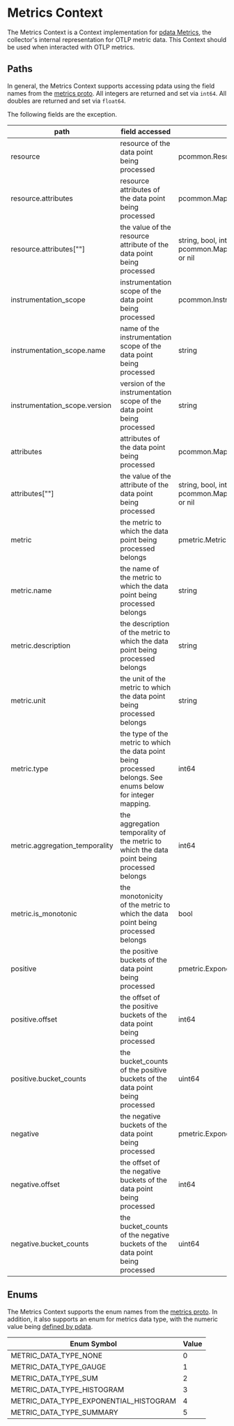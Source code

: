 # Metrics Context

The Metrics Context is a Context implementation for [pdata Metrics](https://github.com/open-telemetry/opentelemetry-collector/tree/main/pdata/pmetric), the collector's internal representation for OTLP metric data.  This Context should be used when interacted with OTLP metrics.

## Paths
In general, the Metrics Context supports accessing pdata using the field names from the [metrics proto](https://github.com/open-telemetry/opentelemetry-proto/blob/main/opentelemetry/proto/metrics/v1/metrics.proto).  All integers are returned and set via `int64`.  All doubles are returned and set via `float64`.

The following fields are the exception.

| path                           | field accessed                                                                                                | type                                                                    |
|--------------------------------|---------------------------------------------------------------------------------------------------------------|-------------------------------------------------------------------------|
| resource                       | resource of the data point being processed                                                                    | pcommon.Resource                                                        |
| resource.attributes            | resource attributes of the data point being processed                                                         | pcommon.Map                                                             |
| resource.attributes\[""\]      | the value of the resource attribute of the data point being processed                                         | string, bool, int64, float64, pcommon.Map, pcommon.Slice, []byte or nil |
| instrumentation_scope          | instrumentation scope of the data point being processed                                                       | pcommon.InstrumentationScope                                            |
| instrumentation_scope.name     | name of the instrumentation scope of the data point being processed                                           | string                                                                  |
| instrumentation_scope.version  | version of the instrumentation scope of the data point being processed                                        | string                                                                  |
| attributes                     | attributes of the data point being processed                                                                  | pcommon.Map                                                             |
| attributes\[""\]               | the value of the attribute of the data point being processed                                                  | string, bool, int64, float64, pcommon.Map, pcommon.Slice, []byte or nil |
| metric                         | the metric to which the data point being processed belongs                                                    | pmetric.Metric                                                          |
| metric.name                    | the name of the metric to which the data point being processed belongs                                        | string                                                                  |
| metric.description             | the description of the metric to which the data point being processed belongs                                 | string                                                                  |
| metric.unit                    | the unit of the metric to which the data point being processed belongs                                        | string                                                                  |
| metric.type                    | the type of the metric to which the data point being processed belongs.  See enums below for integer mapping. | int64                                                                   |
| metric.aggregation_temporality | the aggregation temporality of the metric to which the data point being processed belongs                     | int64                                                                   |
| metric.is_monotonic            | the monotonicity of the metric to which the data point being processed belongs                                | bool                                                                    |
| positive                       | the positive buckets of the data point being processed                                                        | pmetric.ExponentialHistogramDataPoint                                   |
| positive.offset                | the offset of the positive buckets of the data point being processed                                          | int64                                                                   |
| positive.bucket_counts         | the bucket_counts of the positive buckets of the data point being processed                                   | uint64                                                                  |
| negative                       | the negative buckets of the data point being processed                                                        | pmetric.ExponentialHistogramDataPoint                                   |
| negative.offset                | the offset of the negative buckets of the data point being processed                                          | int64                                                                   |
| negative.bucket_counts         | the bucket_counts of the negative buckets of the data point being processed                                   | uint64                                                                  |

## Enums

The Metrics Context supports the enum names from the [metrics proto](https://github.com/open-telemetry/opentelemetry-proto/blob/main/opentelemetry/proto/metrics/v1/metrics.proto).  In addition, it also supports an enum for metrics data type, with the numeric value being [defined by pdata](https://github.com/open-telemetry/opentelemetry-collector/blob/61c6989f8498ec2938416c66d8a46286f255c21b/pdata/internal/metrics.go#L123).

| Enum Symbol                            | Value |
|----------------------------------------|-------|
| METRIC_DATA_TYPE_NONE                  | 0     |
| METRIC_DATA_TYPE_GAUGE                 | 1     |
| METRIC_DATA_TYPE_SUM                   | 2     |
| METRIC_DATA_TYPE_HISTOGRAM             | 3     |
| METRIC_DATA_TYPE_EXPONENTIAL_HISTOGRAM | 4     |
| METRIC_DATA_TYPE_SUMMARY               | 5     |